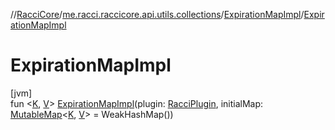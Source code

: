 //[RacciCore](../../../index.md)/[me.racci.raccicore.api.utils.collections](../index.md)/[ExpirationMapImpl](index.md)/[ExpirationMapImpl](-expiration-map-impl.md)

# ExpirationMapImpl

[jvm]\
fun &lt;[K](index.md), [V](index.md)&gt; [ExpirationMapImpl](-expiration-map-impl.md)(plugin: [RacciPlugin](../../me.racci.raccicore.api.plugin/-racci-plugin/index.md),
initialMap: [MutableMap](https://kotlinlang.org/api/latest/jvm/stdlib/kotlin.collections/-mutable-map/index.html)&lt;[K](index.md), [V](index.md)&gt; = WeakHashMap())
